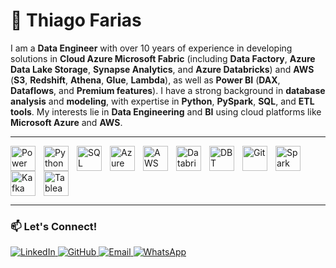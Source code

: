 # 🚀 Thiago Farias

I am a **Data Engineer** with over 10 years of experience in developing solutions in **Cloud Azure Microsoft Fabric** (including **Data Factory**, **Azure Data Lake Storage**, **Synapse Analytics**, and **Azure Databricks**) and **AWS** (**S3**, **Redshift**, **Athena**, **Glue**, **Lambda**), as well as **Power BI** (**DAX**, **Dataflows**, and **Premium features**). I have a strong background in **database analysis** and **modeling**, with expertise in **Python**, **PySpark**, **SQL**, and **ETL tools**. My interests lie in **Data Engineering** and **BI** using cloud platforms like **Microsoft Azure** and **AWS**.

---
<p align="left">
  <a href="#">
    <img 
    align="left" 
    alt="Power BI" 
    title="Power BI" 
    width="40px" 
    style="padding-right: 10px;" 
    src="https://upload.wikimedia.org/wikipedia/commons/c/cf/New_Power_BI_Logo.svg" 
  /></a>
  <a href="#"><img 
    align="left" 
    alt="Python" 
    title="Python" 
    width="40px" 
    style="padding-right: 10px;" 
    src="https://cdn.jsdelivr.net/gh/devicons/devicon@latest/icons/python/python-original.svg" 
  /></a>
  <a href="#"><img 
    align="left" 
    alt="SQL" 
    title="SQL" 
    width="40px" 
    style="padding-right: 10px;" 
    src="https://cdn.jsdelivr.net/gh/devicons/devicon@latest/icons/azuresqldatabase/azuresqldatabase-original.svg" 
  /></a>
  <a href="#"><img 
    align="left" 
    alt="Azure" 
    title="Azure" 
    width="40px" 
    style="padding-right: 10px;" 
    src="https://cdn.jsdelivr.net/gh/devicons/devicon@latest/icons/azure/azure-original.svg" 
  /></a>
  <a href="#"><img 
    align="left" 
    alt="AWS" 
    title="AWS" 
    width="40px" 
    style="padding-right: 10px;" 
    src="https://cdn.jsdelivr.net/gh/devicons/devicon@latest/icons/amazonwebservices/amazonwebservices-plain-wordmark.svg" 
  /></a>
  <a href="#"><img 
    align="left" 
    alt="Databricks" 
    title="Databricks" 
    width="40px" 
    style="padding-right: 10px;" 
    src="https://cdn.freelogovectors.net/wp-content/uploads/2023/04/databrickslogo-freelogovectors.net_.png"
  /></a>
  <a href="#"><img 
    align="left" 
    alt="DBT" 
    title="DBT" 
    width="40px" 
    style="padding-right: 10px;" 
    src="https://www.svgrepo.com/show/330270/dbt.svg" 
  /></a>
  <a href="#"><img 
    align="left" 
    alt="Git" 
    title="Git" 
    width="40px" 
    style="padding-right: 10px;" 
    src="https://cdn.jsdelivr.net/gh/devicons/devicon@latest/icons/git/git-original.svg" 
  /></a>
  <a href="#"><img 
    align="left" 
    alt="Spark" 
    title="Apache Spark" 
    width="40px" 
    style="padding-right: 10px;" 
    src="https://cdn.jsdelivr.net/gh/devicons/devicon@latest/icons/apachespark/apachespark-original.svg" 
  /></a>
  <a href="#"><img 
    align="left" 
    alt="Kafka" 
    title="Apache Kafka" 
    width="40px" 
    style="padding-right: 10px;" 
    src="https://cdn.jsdelivr.net/gh/devicons/devicon@latest/icons/apachekafka/apachekafka-original.svg" 
  /></a>
  <a href="#"><img 
    align="left" 
    alt="Tableau" 
    title="Tableau" 
    width="40px" 
    style="padding-right: 10px;" 
    src="https://www.svgrepo.com/show/354428/tableau-icon.svg" 
  /></a>
</p>

<br clear="both"/>

---

### 📫 Let's Connect!

<p align="left">
  <a href="https://www.linkedin.com/in/fariasthiago/">
    <img 
      alt="LinkedIn" 
      title="Connect on LinkedIn" 
      src="https://img.shields.io/badge/LinkedIn-0077B5?style=for-the-badge&logo=linkedin&logoColor=white" 
    />
  </a>
  <a href="https://github.com/farias-thiago">
    <img 
      alt="GitHub" 
      title="Follow on GitHub" 
      src="https://img.shields.io/badge/GitHub-100000?style=for-the-badge&logo=github&logoColor=white" 
    />
  </a>
  <a href="mailto:thiagofarias.ti@gmail.com">
    <img 
      alt="Email" 
      title="Send me an email" 
      src="https://img.shields.io/badge/Email-D14836?style=for-the-badge&logo=gmail&logoColor=white" 
    />
  </a>
  <a href="https://wa.me/5561996555060">
    <img 
      alt="WhatsApp" 
      title="Chat on WhatsApp" 
      src="https://img.shields.io/badge/WhatsApp-25D366?style=for-the-badge&logo=whatsapp&logoColor=white" 
    />
  </a>
</p>   
